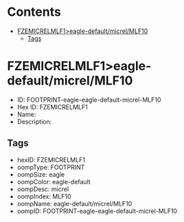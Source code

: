 



Contents
========

* [FZEMICRELMLF1>eagle-default/micrel/MLF10](#fzemicrelmlf1eagle-defaultmicrelmlf10)
	* [Tags](#tags)

# FZEMICRELMLF1>eagle-default/micrel/MLF10

- ID: FOOTPRINT-eagle-eagle-default-micrel-MLF10
- Hex ID: FZEMICRELMLF1
- Name: 
- Description: 

## Tags

- hexID: FZEMICRELMLF1
- oompType: FOOTPRINT
- oompSize: eagle
- oompColor: eagle-default
- oompDesc: micrel
- oompIndex: MLF10
- oompName: eagle-default/micrel/MLF10
- oompID: FOOTPRINT-eagle-eagle-default-micrel-MLF10
